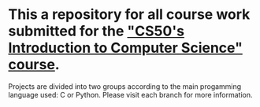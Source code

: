 # This a repository for all course work submitted for the ["CS50's Introduction to Computer Science" course](https://cs50.harvard.edu/x/2020/).

Projects are divided into two groups according to the main progamming language used: C or Python. Please visit each branch for more information.
